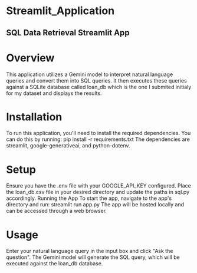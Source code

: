 # Streamlit_Application
## SQL Data Retrieval Streamlit App
# Overview
This application utilizes a Gemini model to interpret natural language queries and convert them into SQL queries. It then executes these queries against a SQLite database called loan_db which is the one I submited initialy for my dataset and displays the results.

# Installation
To run this application, you'll need to install the required dependencies. You can do this by running:
pip install -r requirements.txt
The dependencies are streamlit, google-generativeai, and python-dotenv.

# Setup
Ensure you have the .env file with your GOOGLE_API_KEY configured.
Place the loan_db.csv file in your desired directory and update the paths in sql.py accordingly.
Running the App
To start the app, navigate to the app's directory and run:
streamlit run app.py
The app will be hosted locally and can be accessed through a web browser.

# Usage
Enter your natural language query in the input box and click "Ask the question". The Gemini model will generate the SQL query, which will be executed against the loan_db database.

